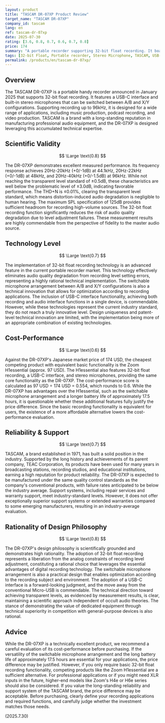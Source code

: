 ```yaml
---
layout: product
title: "TASCAM DR-07XP Product Review"
target_name: "TASCAM DR-07XP"
company_id: tascam
lang: en
ref: tascam-dr-07xp
date: 2025-07-30
rating: [3.6, 0.8, 0.7, 0.6, 0.7, 0.8]
price: 174
summary: "A portable recorder supporting 32-bit float recording. It boasts high audio performance and a sound design philosophy, but its cost-performance is somewhat inferior compared to competing products."
tags: [32-bit Float, Portable recorder, Stereo Microphone, TASCAM, USB-C]
permalink: /products/en/tascam-dr-07xp/
---
```

## Overview

The TASCAM DR-07XP is a portable handy recorder announced in January 2025 that supports 32-bit float recording. It features a USB-C interface and built-in stereo microphones that can be switched between A/B and X/Y configurations. Supporting recording up to 96kHz, it is designed for a wide range of applications, including music production, podcast recording, and video production. TASCAM is a brand with a long-standing reputation in manufacturing professional audio equipment, and the DR-07XP is designed leveraging this accumulated technical expertise.

## Scientific Validity

$$ \Large \text{0.8} $$

The DR-07XP demonstrates excellent measured performance. Its frequency response achieves 20Hz-20kHz (+0/-1dB) at 44.1kHz, 20Hz-22kHz (+0/-1dB) at 48kHz, and 20Hz-40kHz (+0/-1.5dB) at 96kHz. While not reaching the transparent level standard of ±0.5dB, these characteristics are well below the problematic level of ±3.0dB, indicating favorable performance. The THD+N is ≤0.01%, clearing the transparent level standard, which means distortion-induced audio degradation is negligible to human hearing. The maximum SPL specification of 125dB provides sufficient headroom for recording high-volume sources. The 32-bit float recording function significantly reduces the risk of audio quality degradation due to level adjustment failures. These measurement results are highly commendable from the perspective of fidelity to the master audio source.

## Technology Level

$$ \Large \text{0.7} $$

The implementation of 32-bit float recording technology is an advanced feature in the current portable recorder market. This technology effectively eliminates audio quality degradation from recording level setting errors, representing a highly rational technical implementation. The switchable microphone arrangement between A/B and X/Y configurations is also a technical innovation that allows for optimization according to recording applications. The inclusion of USB-C interface functionality, achieving both recording and audio interface functions in a single device, is commendable. However, while these technologies represent the current industry standard, they do not reach a truly innovative level. Design uniqueness and patent-level technical innovation are limited, with the implementation being more of an appropriate combination of existing technologies.

## Cost-Performance

$$ \Large \text{0.6} $$

Against the DR-07XP's Japanese market price of 174 USD, the cheapest competing product with equivalent basic functionality is the Zoom H1essential (approx. 97 USD). The H1essential also features 32-bit float recording, a USB-C interface, and stereo microphones, providing the same core functionality as the DR-07XP. The cost-performance score is calculated as 97 USD ÷ 174 USD = 0.554, which rounds to 0.6. While the DR-07XP has advantages over the H1essential, such as the switchable microphone arrangement and a longer battery life of approximately 17.5 hours, it is questionable whether these additional features fully justify the price difference. Since the basic recording functionality is equivalent for users, the existence of a more affordable alternative lowers the cost-performance evaluation.

## Reliability & Support

$$ \Large \text{0.7} $$

TASCAM, a brand established in 1971, has built a solid position in the industry. Supported by the long history and achievements of its parent company, TEAC Corporation, its products have been used for many years in broadcasting stations, recording studios, and educational institutions, earning a high reputation for product reliability. The DR-07XP is expected to be manufactured under the same quality control standards as the company's conventional products, with failure rates anticipated to be below the industry average. Support systems, including repair services and warranty support, meet industry-standard levels. However, it does not offer exceptionally superior support systems or extended warranties compared to some emerging manufacturers, resulting in an industry-average evaluation.

## Rationality of Design Philosophy

$$ \Large \text{0.8} $$

The DR-07XP's design philosophy is scientifically grounded and demonstrates high rationality. The adoption of 32-bit float recording represents a liberation from the analog constraints of recording level adjustment, constituting a rational choice that leverages the essential advantages of digital recording technology. The switchable microphone arrangement is also a practical design that enables optimization according to the recording subject and environment. The adoption of a USB-C interface is a forward-looking judgment, and the move away from the conventional Micro-USB is commendable. The technical direction toward achieving transparent levels, as evidenced by measurement results, is clear, maintaining a scientific approach independent of occult audio theories. The stance of demonstrating the value of dedicated equipment through technical superiority in competition with general-purpose devices is also rational.

## Advice

While the DR-07XP is a technically excellent product, we recommend a careful evaluation of its cost-performance before purchasing. If the versatility of the switchable microphone arrangement and the long battery life of approximately 17.5 hours are essential for your applications, the price difference may be justified. However, if you only require basic 32-bit float recording functionality, competing products like the Zoom H1essential are a sufficient alternative. For professional applications or if you might need XLR inputs in the future, higher-end models like Zoom's H4e or H6e series should also be considered. If you value the long-standing reliability and support system of the TASCAM brand, the price difference may be acceptable. Before purchasing, clearly define your recording applications and required functions, and carefully judge whether the investment matches those needs.

(2025.7.30)
